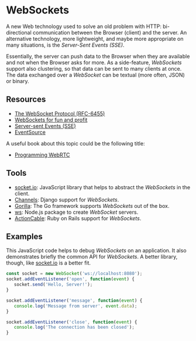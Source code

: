 WebSockets
==========

A new Web technology used to solve an old problem with HTTP:  bi-directional
communication between the Browser (client) and the server.  An alternative
technology, more lightweight, and maybe more appropriate on many situations, is
the _Server-Sent Events (SSE)_.

Essentially, the server can push data to the Browser when they are available and
not when the Browser asks for more.  As a side-feature, _WebSockets_ support
also clustering, so that data can be sent to many clients at once.  The data
exchanged over a _WebSocket_ can be textual (more often, JSON) or binary.

Resources
---------

 - [The WebSocket Protocol (RFC-6455)](https://datatracker.ietf.org/doc/html/rfc6455)
 - [WebSockets for fun and profit](https://stackoverflow.blog/2019/12/18/websockets-for-fun-and-profit/)
 - [Server-sent Events (SSE)](https://developer.mozilla.org/en-US/docs/Web/API/Server-sent_events)
 - [EventSource](https://developer.mozilla.org/en-US/docs/Web/API/EventSource)

A useful book about this topic could be the following title:

 - [Programming WebRTC](https://pragprog.com/titles/ksrtc/programming-webrtc/)

Tools
-----

 - [socket.io](https://socket.io/):
   JavaScript library that helps to abstract the _WebSockets_ in the client.
 - [Channels](https://channels.readthedocs.io/):
   Django support for _WebSockets_.
 - [Gorilla](https://github.com/gorilla/websocket):
   The Go framework supports _WebSockets_ out of the box.
 - [ws](https://github.com/websockets/ws):
   Node.js package to create _WebSocket_ servers.
 - [ActionCable](https://edgeguides.rubyonrails.org/action_cable_overview.html):
   Ruby on Rails support for _WebSockets_.

Examples
--------

This JavaScript code helps to debug _WebSockets_ on an application.  It also
demonstrates briefly the common API for _WebSockets_.  A better library, though,
like [socket.io](https://socket.io/) is a better fit.

```javascript
const socket = new WebSocket('ws://localhost:8080');
socket.addEventListener('open', function(event) {
   socket.send('Hello, Server!');
}

socket.addEventListener('message', function(event) {
   console.log('Message from server', event.data);
}

socket.addEventListener('close', function(event) {
   console.log('The connection has been closed');
}
```

